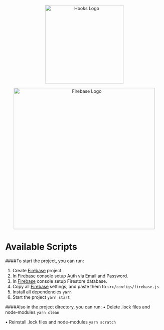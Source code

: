 <p align="center">
  <img src="https://miro.medium.com/max/1166/1*fQefaOBmMkqfdpvphCEdVw.png" width="250" alt="Hooks Logo" />
</p><p align="center">
  <img src="https://firebase.google.com/images/brand-guidelines/logo-standard.png" width="450" alt="Firebase Logo" />
</p>



# Available Scripts

####To start the project, you can run:

1) Create <a href='https://console.firebase.google.com/'>Firebase</a> project.
2) In <a href='https://console.firebase.google.com/'>Firebase</a> console setup Auth via Email and Password.
3) In <a href='https://console.firebase.google.com/'>Firebase</a> console setup Firestore database.
4) Copy all <a href='https://console.firebase.google.com/'>Firebase</a> settings, and paste them to `src/configs/firebase.js`
2) Install all dependencies `yarn`
3) Start the project `yarn start`



####Also in the project directory, you can run:
•  Delete .lock files and node-modules `yarn clean`

•  Reinstall .lock files and node-modules `yarn scratch`
